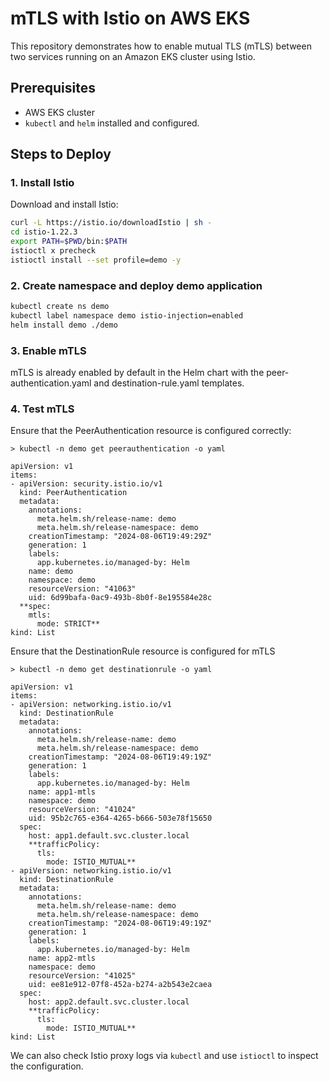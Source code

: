 # mTLS with Istio on AWS EKS

This repository demonstrates how to enable mutual TLS (mTLS) between two services running on an Amazon EKS cluster using Istio.

## Prerequisites

- AWS EKS cluster
- `kubectl` and `helm` installed and configured.

## Steps to Deploy

### 1. Install Istio

Download and install Istio:

```sh
curl -L https://istio.io/downloadIstio | sh -
cd istio-1.22.3
export PATH=$PWD/bin:$PATH
istioctl x precheck
istioctl install --set profile=demo -y
```

### 2. Create namespace and deploy demo application 

```sh
kubectl create ns demo
kubectl label namespace demo istio-injection=enabled
helm install demo ./demo
```

### 3. Enable mTLS 

mTLS is already enabled by default in the Helm chart with the peer-authentication.yaml and destination-rule.yaml templates.

### 4. Test mTLS 

Ensure that the PeerAuthentication resource is configured correctly: 

```shell
> kubectl -n demo get peerauthentication -o yaml

apiVersion: v1
items:
- apiVersion: security.istio.io/v1
  kind: PeerAuthentication
  metadata:
    annotations:
      meta.helm.sh/release-name: demo
      meta.helm.sh/release-namespace: demo
    creationTimestamp: "2024-08-06T19:49:29Z"
    generation: 1
    labels:
      app.kubernetes.io/managed-by: Helm
    name: demo
    namespace: demo
    resourceVersion: "41063"
    uid: 6d99bafa-0ac9-493b-8b0f-8e195584e28c
  **spec:
    mtls:
      mode: STRICT**
kind: List
```

Ensure that the DestinationRule resource is configured for mTLS

```shell
> kubectl -n demo get destinationrule -o yaml

apiVersion: v1
items:
- apiVersion: networking.istio.io/v1
  kind: DestinationRule
  metadata:
    annotations:
      meta.helm.sh/release-name: demo
      meta.helm.sh/release-namespace: demo
    creationTimestamp: "2024-08-06T19:49:19Z"
    generation: 1
    labels:
      app.kubernetes.io/managed-by: Helm
    name: app1-mtls
    namespace: demo
    resourceVersion: "41024"
    uid: 95b2c765-e364-4265-b666-503e78f15650
  spec:
    host: app1.default.svc.cluster.local
    **trafficPolicy:
      tls:
        mode: ISTIO_MUTUAL**
- apiVersion: networking.istio.io/v1
  kind: DestinationRule
  metadata:
    annotations:
      meta.helm.sh/release-name: demo
      meta.helm.sh/release-namespace: demo
    creationTimestamp: "2024-08-06T19:49:19Z"
    generation: 1
    labels:
      app.kubernetes.io/managed-by: Helm
    name: app2-mtls
    namespace: demo
    resourceVersion: "41025"
    uid: ee81e912-07f8-452a-b274-a2b543e2caea
  spec:
    host: app2.default.svc.cluster.local
    **trafficPolicy:
      tls:
        mode: ISTIO_MUTUAL**
kind: List
```

We can also check Istio proxy logs via `kubectl` and use `istioctl` to inspect the configuration. 

